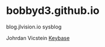 # bobbyd3.github.io
blog.jlvision.io
sysblog

Johrdan Vicstein
[Keybase](https://keybase.io/bobbyd3)
